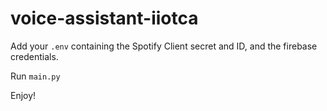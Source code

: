 # voice-assistant-iiotca
Add your ```.env``` containing the Spotify Client secret and ID, and the firebase credentials.

Run ```main.py```

Enjoy!
